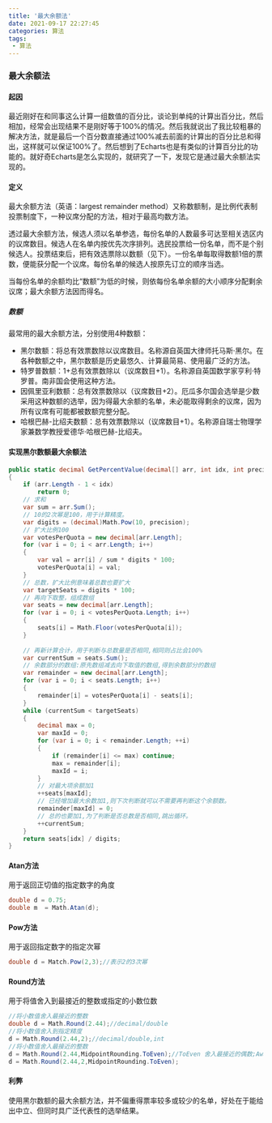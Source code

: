 ```yaml
---
title: '最大余额法'
date: 2021-09-17 22:27:45
categories: 算法 
tags: 
 - 算法
---
```


### 最大余额法

#### 起因

最近刚好在和同事这么计算一组数值的百分比，谈论到单纯的计算出百分比，然后相加，经常会出现结果不是刚好等于100%的情况。然后我就说出了我比较粗暴的解决方法，就是最后一个百分数直接通过100%减去前面的计算出的百分比总和得出，这样就可以保证100%了。然后想到了Echarts也是有类似的计算百分比的功能的。就好奇Echarts是怎么实现的，就研究了一下，发现它是通过最大余额法实现的。
<!--more-->

#### 定义

最大余额方法（英语：largest remainder method）又称数额制，是比例代表制投票制度下，一种议席分配的方法，相对于最高均数方法。

透过最大余额方法，候选人须以名单参选，每份名单的人数最多可达至相关选区内的议席数目。候选人在名单内按优先次序排列。选民投票给一份名单，而不是个别候选人。投票结束后，把有效选票除以数额（见下）。一份名单每取得数额1倍的票数，便能获分配一个议席。每份名单的候选人按原先订立的顺序当选。

当每份名单的余额均比“数额”为低的时候，则依每份名单余额的大小顺序分配剩余议席；最大余额方法因而得名。

##### 数额

最常用的最大余额方法，分别使用4种数额：

* 黑尔数额：将总有效票数除以议席数目。名称源自英国大律师托马斯·黑尔。在各种数额之中，黑尔数额是历史最悠久、计算最简易、使用最广泛的方法。
* 特罗普数额：1+总有效票数除以（议席数目+1）。名称源自英国数学家亨利·特罗普。南非国会使用这种方法。
* 因佩里亚利数额：总有效票数除以（议席数目+2）。厄瓜多尔国会选举是少数采用这种数额的选举，因为得最大余额的名单，未必能取得剩余的议席，因为所有议席有可能都被数额完整分配。
* 哈根巴赫-比绍夫数额：总有效票数除以（议席数目+1）。名称源自瑞士物理学家兼数学教授爱德华·哈根巴赫-比绍夫。

#### 实现黑尔数额最大余额法

```cs
public static decimal GetPercentValue(decimal[] arr, int idx, int precision)
{
    if (arr.Length - 1 < idx)
        return 0;
    // 求和
    var sum = arr.Sum();
    // 10的2次幂是100，用于计算精度。
    var digits = (decimal)Math.Pow(10, precision);
    // 扩大比例100
    var votesPerQuota = new decimal[arr.Length];
    for (var i = 0; i < arr.Length; i++)
    {
        var val = arr[i] / sum * digits * 100;
        votesPerQuota[i] = val;
    }
    // 总数，扩大比例意味着总数也要扩大
    var targetSeats = digits * 100;
    // 再向下取整，组成数组
    var seats = new decimal[arr.Length];
    for (var i = 0; i < votesPerQuota.Length; i++)
    {
        seats[i] = Math.Floor(votesPerQuota[i]);
    } 
    
    // 再新计算合计，用于判断与总数量是否相同,相同则占比会100%
    var currentSum = seats.Sum();
    // 余数部分的数组:原先数组减去向下取值的数组,得到余数部分的数组
    var remainder = new decimal[arr.Length];
    for (var i = 0; i < seats.Length; i++)
    {
        remainder[i] = votesPerQuota[i] - seats[i];
    }
    while (currentSum < targetSeats)
    {
        decimal max = 0;
        var maxId = 0;
        for (var i = 0; i < remainder.Length; ++i)
        {
            if (remainder[i] <= max) continue;
            max = remainder[i];
            maxId = i;
        }
        // 对最大项余额加1
        ++seats[maxId];
        // 已经增加最大余数加1,则下次判断就可以不需要再判断这个余额数。
        remainder[maxId] = 0;
        // 总的也要加1,为了判断是否总数是否相同,跳出循环。
        ++currentSum;
    }
    return seats[idx] / digits;
}
```

#### Atan方法

用于返回正切值的指定数字的角度

```cs
double d = 0.75;
double m  = Math.Atan(d);
```

#### Pow方法

用于返回指定数字的指定次幂

```cs
double d = Match.Pow(2,3);//表示2的3次幂
```

#### Round方法

用于将值舍入到最接近的整数或指定的小数位数

```cs
//将小数值舍入最接近的整数
double d = Math.Round(2.44);//decimal/double
//将小数值舍入到指定精度
d = Math.Round(2.44,2);//decimal/double,int
//将小数值舍入最接近的整数
d = Math.Round(2.44,MidpointRounding.ToEven);//ToEven 舍入最接近的偶数;AwayFromZero 舍入绝对值较小的值
d = Math.Round(2.44,2,MidpointRounding.ToEven);
```

#### 利弊

使用黑尔数额的最大余额方法，并不偏重得票率较多或较少的名单，好处在于能给出中立、但同时具广泛代表性的选举结果。
